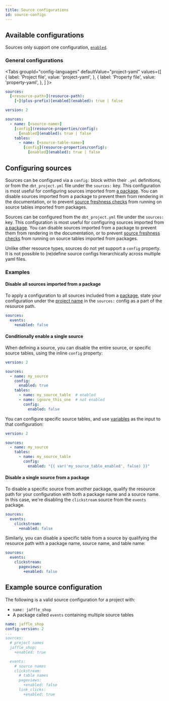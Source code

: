 ```yaml
---
title: Source configurations
id: source-configs
---
```


## Available configurations

Sources only support one configuration, [`enabled`](enabled).

### General configurations

<Tabs
  groupId="config-languages"
  defaultValue="project-yaml"
  values={[
    { label: 'Project file', value: 'project-yaml', },
    { label: 'Property file', value: 'property-yaml', },
  ]
}>

<TabItem value="project-yaml">

<File name='dbt_project.yml'>

```yaml
sources:
  [<resource-path>](resource-path):
    [+](plus-prefix)[enabled](enabled): true | false

```

</File>

</TabItem>


<TabItem value="property-yaml">

<VersionBlock firstVersion="1.1">

<File name='models/properties.yml'>

```yaml
version: 2

sources:
  - name: [<source-name>]
    [config](resource-properties/config):
      [enabled](enabled): true | false
    tables:
      - name: [<source-table-name>]
        [config](resource-properties/config):
          [enabled](enabled): true | false

```

</File>

</VersionBlock>

</TabItem>

</Tabs>

## Configuring sources

<VersionBlock firstVersion="1.1">

Sources can be configured via a `config:` block within their `.yml` definitions, or from the `dbt_project.yml` file under the `sources:` key. This configuration is most useful for configuring sources imported from [a package](/docs/build/packages). You can disable sources imported from a package to prevent them from rendering in the documentation, or to prevent [source freshness checks](using-sources#snapshotting-source-data-freshness) from running on source tables imported from packages.

</VersionBlock>

<VersionBlock lastVersion="1.0">

Sources can be configured from the `dbt_project.yml` file under the `sources:` key. This configuration is most useful for configuring sources imported from [a package](package-management). You can disable sources imported from a package to prevent them from rendering in the documentation, or to prevent [source freshness checks](/docs/build/sources#snapshotting-source-data-freshness) from running on source tables imported from packages.

Unlike other resource types, sources do not yet support a `config` property. It is not possible to (re)define source configs hierarchically across multiple yaml files.

</VersionBlock>

### Examples
#### Disable all sources imported from a package
To apply a configuration to all sources included from a [package](/docs/build/packages),
state your configuration under the [project name](project-configs/name.md) in the
`sources:` config as a part of the resource path.


<File name='dbt_project.yml'>

```yml
sources:
  events:
    +enabled: false
```

</File>


<VersionBlock firstVersion="1.1">

#### Conditionally enable a single source

When defining a source, you can disable the entire source, or specific source tables, using the inline `config` property:

<File name='models/sources.yml'>

```yml
version: 2

sources:
  - name: my_source
    config:
      enabled: true
    tables:
      - name: my_source_table  # enabled
      - name: ignore_this_one  # not enabled
        config:
          enabled: false
```

</File>

You can configure specific source tables, and use [variables](/reference/dbt-jinja-functions/var) as the input to that configuration:
 
<File name='models/sources.yml'>

```yml
version: 2

sources:
  - name: my_source
    tables:
      - name: my_source_table
        config:
          enabled: "{{ var('my_source_table_enabled', false) }}"
```

</File>

</VersionBlock>

#### Disable a single source from a package

To disable a specific source from another package, qualify the resource path for your configuration with both a package name and a source name. In this case, we're disabling the `clickstream` source from the `events` package.

<File name='dbt_project.yml'>

```yml
sources:
  events:
    clickstream:
      +enabled: false
```

</File>

Similarly, you can disable a specific table from a source by qualifying the resource path with a package name, source name, and table name:

<File name='dbt_project.yml'>

```yml
sources:
  events:
    clickstream:
      pageviews:
        +enabled: false
```

</File>


## Example source configuration
The following is a valid source configuration for a project with:
* `name: jaffle_shop`
* A package called `events` containing multiple source tables


<File name='dbt_project.yml'>

```yml
name: jaffle_shop
config-version: 2
...
sources:
  # project names
  jaffle_shop:
    +enabled: true

  events:
    # source names
    clickstream:
      # table names
      pageviews:
        +enabled: false
      link_clicks:
        +enabled: true
```

</File>
